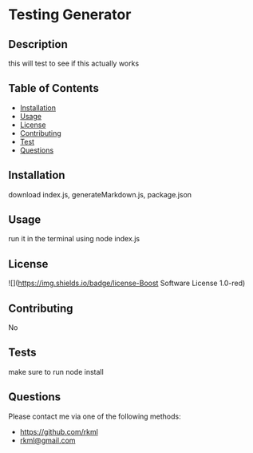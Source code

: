 # Testing Generator

  ## Description
  this will test to see if this actually works


  ## Table of Contents 
  - [Installation](#installation)
  - [Usage](#usage)
   - [License](#license)
   - [Contributing](#contributing)
   - [Test](#test)
   - [Questions](#questions)

  ## Installation
  download index.js, generateMarkdown.js, package.json


  ## Usage
  run it in the terminal using  node index.js


  ## License
  ![](https://img.shields.io/badge/license-Boost Software License 1.0-red)
  
  ## Contributing 
  No
  
  ## Tests
  make sure to run node install
  
  ## Questions
   Please contact me via one of the following methods: 
   
   * https://github.com/rkml
   * rkml@gmail.com
